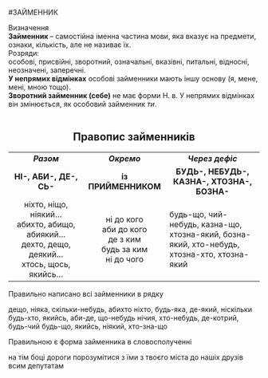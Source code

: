 #ЗАЙМЕННИК

<table>
  <div class="eoz-wrap">
<span class="eoz">Визначення</span>
<div class="eoz-text">
<b>Займенник </b> – самостійна іменна частина мови, яка вказує на предмети, ознаки, кількість, але не називає їх.</i>
</div>
</div>
<div class="eoz-wrap">
<span class="eoz">Розряди:</span>
<div class="eoz-text">
особові, присвійні, зворотний, означальні, вказівні, питальні, відносні, неозначені, заперечні.
</div>
</div>
<div class="eoz-wrap">
<div class="eoz-text">
<b>У непрямих відмінках</b> особові займенники мають іншу основу (я, мене, мені, мною тощо).
</div>
</div>
<div class="eoz-wrap">
<div class="eoz-text">
<b>Зворотний займенник (себе)</b> не має форми Н. в. У непрямих відмінках він змінюється, як особовий займенник <i>ти</i>. 
</div>
</div>
</table>
<center><h2>Правопис займенників</h2></center>
<table>
	<tr>
		<td width="30%"><center><b><i>Разом</i></b></center></td>
		<td><center><b><i>Окремо</i></b></center></td>
		<td><center><b><i>Через дефіс</i></b></center></td>
	</tr>
	<tr>
		<td><center><b>НІ-, АБИ-, ДЕ-, СЬ-</b></center></td>
		<td><center><b>із ПРИЙМЕННИКОМ</b></center></td>
		<td><center><b>БУДЬ-, НЕБУДЬ-, КАЗНА-, ХТОЗНА-, БОЗНА-</b></center></td>
	</tr>
	<tr>
		<td><center>ніхто, ніщо, ніякий…<br>
абихто, абищо, абиякий…<br>
дехто, дещо, деякий…<br>
хтось, щось, якийсь…</center></td>
		<td><center>ні до кого<br>
аби до кого<br>
де з ким<br>
будь за ким<br>
ні до чого</center></td>
		<td>будь-що, чий-небудь, казна-що, хтозна-який, бозна-який, хто-небудь, хтозна-хто, 
хтозна-який</td>
	</tr>
</table>

<quiz name="Запитання та завдання">
<question>
        <p>Правильно написано всі займенники в рядку</p>
        <answer correct> дещо, ніяка, скільки-небудь, абихто</answer>
        <answer> ніхто, будь-яка, де-який, ніскільки</answer>
        <answer> будь-хто, якийсь, аби-де, що-небудь</answer>
        <answer> нічия, хто-небудь, де-котрий, будь-чий</answer>
        <answer> будь-що, якийсь, ніякий, хто-зна-що</answer>
    </question>
    <question>
        <p>Правильною є форма займенника в словосполученні</p>
        <answer correct> на тім боці дороги</answer>
        <answer> порозумітися з їми</answer>
        <answer> з твоєго міста</answer>
        <answer> до нашіх друзів</answer>
        <answer> всим депутатам</answer>
    </question>
</quiz>
